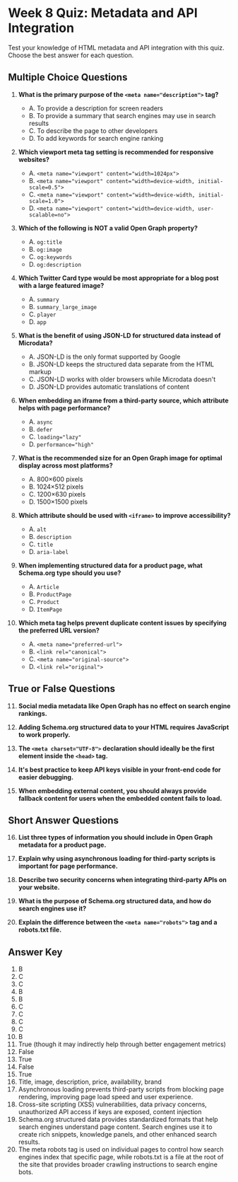 # Week 8 Quiz: Metadata and API Integration

Test your knowledge of HTML metadata and API integration with this quiz. Choose the best answer for each question.

## Multiple Choice Questions

1. **What is the primary purpose of the `<meta name="description">` tag?**

   - A. To provide a description for screen readers
   - B. To provide a summary that search engines may use in search results
   - C. To describe the page to other developers
   - D. To add keywords for search engine ranking

2. **Which viewport meta tag setting is recommended for responsive websites?**

   - A. `<meta name="viewport" content="width=1024px">`
   - B. `<meta name="viewport" content="width=device-width, initial-scale=0.5">`
   - C. `<meta name="viewport" content="width=device-width, initial-scale=1.0">`
   - D. `<meta name="viewport" content="width=device-width, user-scalable=no">`

3. **Which of the following is NOT a valid Open Graph property?**

   - A. `og:title`
   - B. `og:image`
   - C. `og:keywords`
   - D. `og:description`

4. **Which Twitter Card type would be most appropriate for a blog post with a large featured image?**

   - A. `summary`
   - B. `summary_large_image`
   - C. `player`
   - D. `app`

5. **What is the benefit of using JSON-LD for structured data instead of Microdata?**

   - A. JSON-LD is the only format supported by Google
   - B. JSON-LD keeps the structured data separate from the HTML markup
   - C. JSON-LD works with older browsers while Microdata doesn't
   - D. JSON-LD provides automatic translations of content

6. **When embedding an iframe from a third-party source, which attribute helps with page performance?**

   - A. `async`
   - B. `defer`
   - C. `loading="lazy"`
   - D. `performance="high"`

7. **What is the recommended size for an Open Graph image for optimal display across most platforms?**

   - A. 800×600 pixels
   - B. 1024×512 pixels
   - C. 1200×630 pixels
   - D. 1500×1500 pixels

8. **Which attribute should be used with `<iframe>` to improve accessibility?**

   - A. `alt`
   - B. `description`
   - C. `title`
   - D. `aria-label`

9. **When implementing structured data for a product page, what Schema.org type should you use?**

   - A. `Article`
   - B. `ProductPage`
   - C. `Product`
   - D. `ItemPage`

10. **Which meta tag helps prevent duplicate content issues by specifying the preferred URL version?**
    - A. `<meta name="preferred-url">`
    - B. `<link rel="canonical">`
    - C. `<meta name="original-source">`
    - D. `<link rel="original">`

## True or False Questions

11. **Social media metadata like Open Graph has no effect on search engine rankings.**

12. **Adding Schema.org structured data to your HTML requires JavaScript to work properly.**

13. **The `<meta charset="UTF-8">` declaration should ideally be the first element inside the `<head>` tag.**

14. **It's best practice to keep API keys visible in your front-end code for easier debugging.**

15. **When embedding external content, you should always provide fallback content for users when the embedded content fails to load.**

## Short Answer Questions

16. **List three types of information you should include in Open Graph metadata for a product page.**

17. **Explain why using asynchronous loading for third-party scripts is important for page performance.**

18. **Describe two security concerns when integrating third-party APIs on your website.**

19. **What is the purpose of Schema.org structured data, and how do search engines use it?**

20. **Explain the difference between the `<meta name="robots">` tag and a robots.txt file.**

## Answer Key

1. B
2. C
3. C
4. B
5. B
6. C
7. C
8. C
9. C
10. B
11. True (though it may indirectly help through better engagement metrics)
12. False
13. True
14. False
15. True
16. Title, image, description, price, availability, brand
17. Asynchronous loading prevents third-party scripts from blocking page rendering, improving page load speed and user experience.
18. Cross-site scripting (XSS) vulnerabilities, data privacy concerns, unauthorized API access if keys are exposed, content injection
19. Schema.org structured data provides standardized formats that help search engines understand page content. Search engines use it to create rich snippets, knowledge panels, and other enhanced search results.
20. The meta robots tag is used on individual pages to control how search engines index that specific page, while robots.txt is a file at the root of the site that provides broader crawling instructions to search engine bots.
